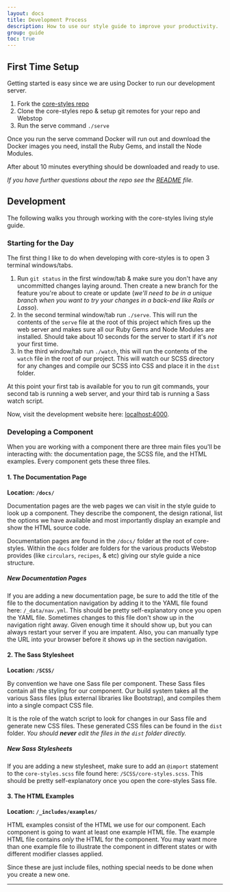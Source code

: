 ```yaml
---
layout: docs
title: Development Process
description: How to use our style guide to improve your productivity.
group: guide
toc: true
---
```



## First Time Setup

Getting started is easy since we are using Docker to run our 
development server.

1. Fork the [core-styles repo](https://github.com/webstop/core-styles)
2. Clone the core-styles repo & setup git remotes for your repo and Webstop
3. Run the serve command `./serve`

Once you run the serve command Docker will run out and download the 
Docker images you need, install the Ruby Gems, and install the 
Node Modules.

After about 10 minutes everything should be downloaded and ready to use.

_If you have further questions about the repo see the 
[README]([https://github.com/webstop/core-styles#webstop-style-guide) file._

## Development

The following walks you through working with the core-styles living style guide.

### Starting for the Day

The first thing I like to do when developing with core-styles is to open 3 
terminal windows/tabs. 

1. Run `git status` in the first window/tab & make sure you don't have any 
  uncommitted changes laying around. Then create a new branch for the 
  feature you're about to create or update (_we'll need to be in a unique branch 
  when you want to try your changes in a back-end like Rails or Lasso_).
2. In the second terminal window/tab run  `./serve`. This will run the 
  contents of the `serve` file at the root of this project which fires 
  up the web server and makes sure all our Ruby Gems and Node Modules are 
  installed. Should take about 10 seconds for the server to start if it's 
  _not_ your first time.
3. In the third window/tab run `./watch`, this will run the contents of the 
  `watch` file in the root of our project. This will watch our SCSS directory 
  for any changes and compile our SCSS into CSS and place it in the `dist` 
  folder. 
  
  
At this point your first tab is available for you to run git commands, your 
second tab is running a web server, and your third tab is running a Sass 
watch script.

Now, visit the development website here: [localhost:4000](http://localhost:4000/).

### Developing a Component

When you are working with a component there are three main files you'll be interacting 
with: the documentation page, the SCSS file, and the HTML examples. Every component 
gets these three files.

#### 1. The Documentation Page

**Location: `/docs/`**

Documentation pages are the web pages we can visit in the style guide to look up a 
component. They describe the component, the design rational, list the options we have 
available and most importantly display an example and show the HTML source code.

Documentation pages are found in the `/docs/` folder at the root of core-styles. Within 
the `docs` folder are folders for the various products Webstop provides (like `circulars`, 
`recipes`, & etc) giving our style guide a nice structure. 

 
##### New Documentation Pages

If you are adding a new documentation page, be sure to add the title of the file to the 
documentation navigation by adding it to the YAML file found here: `/_data/nav.yml`. This 
should be pretty self-explanatory once you open the YAML file. Sometimes changes to this 
file don't show up in the navigation right away. Given enough time it should show up, but 
you can always restart your server if you are impatent. Also, you can manually type the 
URL into your browser before it shows up in the section navigation.


#### 2. The Sass Stylesheet

**Location: `/SCSS/`**

By convention we have one Sass file per component. These Sass files contain all the 
styling for our component. Our build system takes all the various Sass files (plus 
external libraries like Bootstrap), and compiles them into a single compact CSS file.

It is the role of the watch script to look for changes in our Sass file and generate 
new CSS files. These generated CSS files can be found in the `dist` folder. _You should 
**never** edit the files in the `dist` folder directly._


##### New Sass Stylesheets

If you are adding a new stylesheet, make sure to add an `@import` statement to the 
`core-styles.scss` file found here: `/SCSS/core-styles.scss`. This should be pretty 
self-explanatory once you open the core-styles Sass file.


#### 3. The HTML Examples

**Location: `/_includes/examples/`**

HTML examples consist of the HTML we use for our component. Each component is going to 
want at least one example HTML file. The example HTML file contains _only_ the HTML for 
the component. You may want more than one example file to illustrate the component in 
different states or with different modifier classes applied.

Since these are just include files, nothing special needs to be done when you create a 
new one.



---




